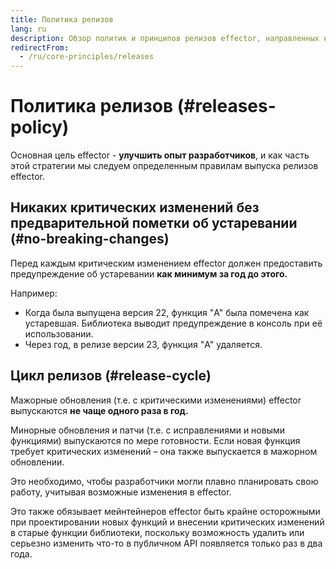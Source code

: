 ```yaml
---
title: Политика релизов
lang: ru
description: Обзор политик и принципов релизов effector, направленных на улучшение опыта разработчиков
redirectFrom:
  - /ru/core-principles/releases
---
```


# Политика релизов (#releases-policy)

Основная цель effector - **улучшить опыт разработчиков**, и как часть этой стратегии мы следуем определенным правилам выпуска релизов effector.

## Никаких критических изменений без предварительной пометки об устаревании (#no-breaking-changes)

Перед каждым критическим изменением effector должен предоставить предупреждение об устаревании **как минимум за год до этого.**

Например:

- Когда была выпущена версия 22, функция "A" была помечена как устаревшая. Библиотека выводит предупреждение в консоль при её использовании.
- Через год, в релизе версии 23, функция "A" удаляется.

## Цикл релизов (#release-cycle)

Мажорные обновления (т.е. с критическими изменениями) effector выпускаются **не чаще одного раза в год.**

Минорные обновления и патчи (т.е. с исправлениями и новыми функциями) выпускаются по мере готовности. Если новая функция требует критических изменений – она также выпускается в мажорном обновлении.

Это необходимо, чтобы разработчики могли плавно планировать свою работу, учитывая возможные изменения в effector.

Это также обязывает мейнтейнеров effector быть крайне осторожными при проектировании новых функций и внесении критических изменений в старые функции библиотеки, поскольку возможность удалить или серьезно изменить что-то в публичном API появляется только раз в два года.
